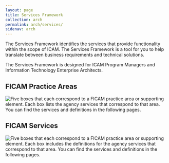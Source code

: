 ```yaml
---
layout: page
title: Services Framework
collection: arch
permalink: arch/services/
sidenav: arch
---
```


The Services Framework identifies the services that provide functionality within the scope of ICAM. The Services Framework is a tool for you to help translate between business requirements and technical solutions.

The Services Framework is designed for ICAM Program Managers and Information Technology Enterprise Architects.

## FICAM Practice Areas

![Five boxes that each correspond to a FICAM practice area or supporting element. Each box lists the agency services that correspond to that area. You can find the services and definitions in the following pages.](../../assets/arch/services/ServicesOverview.png)

## FICAM Services

![Five boxes that each correspond to a FICAM practice area or supporting element. Each box includes the definitions for the agency services that correspond to that area. You can find the services and definitions in the following pages.](../../assets/arch/services/ServicesDefinitions.png)
